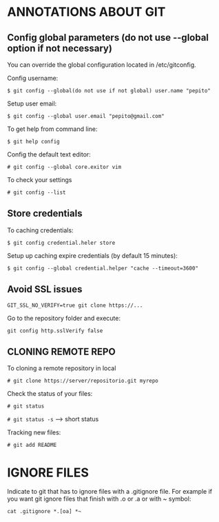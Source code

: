 # ANNOTATIONS ABOUT GIT

## Config global parameters (do not use --global option if not necessary)
You can override the global configuration located in /etc/gitconfig.

Config username:

`$ git config --global(do not use if not global) user.name "pepito"`

Setup user email:

`$ git config --global user.email "pepito@gmail.com"`

To get help from command line:

`$ git help config`

Config the default text editor:

`# git config --global core.exitor vim`

To check your settings

`# git config --list`

## Store credentials 
To caching credentials:

`$ git config credential.heler store`

Setup up caching expire credentials (by default 15 minutes):

`$ git config --global credential.helper "cache --timeout=3600"`


## Avoid SSL issues

`GIT_SSL_NO_VERIFY=true git clone https://...`

Go to the repository folder and execute:

`git config http.sslVerify false`


## CLONING REMOTE REPO
To cloning a remote repository in local

`# git clone https://server/repositorio.git myrepo`

Check the status of your files:

`# git status`

`# git status -s`  --> short status

Tracking new files:

`# git add README`

# IGNORE FILES
Indicate to git that has to ignore files with a .gitignore file. For example if you want git ignore files that finish with .o or .a or with ~ symbol:

`cat .gitignore
 *.[oa]
 *~`
